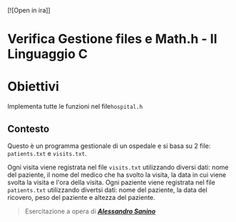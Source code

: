 [![Open in ira]]
# Verifica Gestione files e Math.h - Il Linguaggio C

# Obiettivi

Implementa tutte le funzioni nel file`hospital.h`

## Contesto

Questo è un programma gestionale di un ospedale e si basa su 2 file: `patients.txt` e `visits.txt`.

Ogni visita viene registrata nel file `visits.txt` utilizzando diversi dati: nome del paziente, il nome del medico che ha svolto la visita, la data in cui viene svolta la visita e l'ora della visita.
Ogni paziente viene registrata nel file `patients.txt` utilizzando divertsi dati: nome del paziente, la data del ricovero, peso del paziente e altezza del paziente.

> Esercitazione a opera di [***Alessandro Sanino***](https://linkedin.com/in/alessandrosanino)
